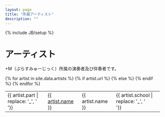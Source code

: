 ```yaml
---
layout: page
title: "所属アーティスト"
description: ""
---
```

{% include JB/setup %}

# アーティスト

+M（ぷらすみゅーじっく）所属の演奏者及び伴奏者です。

<div class="container narrow table-responsive" >
  <table class="table two-lines-table">
    <tbody>{% for artist in site.data.artists %}
      <tr>
        <td> {{ artist.part | replace: '_', '<br>'}}</td>
        {% if artist.url %}
        <td><a href="{{ artist.url}}" target="_blank"> {{ artist.name }}</a></td>
        {% else %}
        <td> {{ artist.name }}</td>        
        {% endif %}
        <td> {{ artist.school | replace: '_', '<br>'}}</td>
      </tr>{% endfor %}
    </tbody>
  </table>
</div>